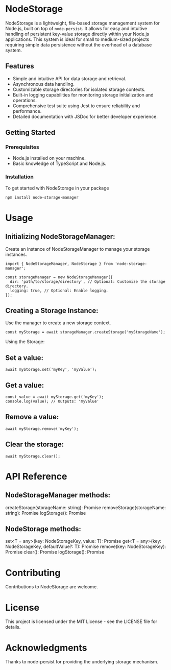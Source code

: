 # NodeStorage

NodeStorage is a lightweight, file-based storage management system for Node.js, built on top of `node-persist`. It allows for easy and intuitive handling of persistent key-value storage directly within your Node.js applications. This system is ideal for small to medium-sized projects requiring simple data persistence without the overhead of a database system.

## Features

- Simple and intuitive API for data storage and retrieval.
- Asynchronous data handling.
- Customizable storage directories for isolated storage contexts.
- Built-in logging capabilities for monitoring storage initialization and operations.
- Comprehensive test suite using Jest to ensure reliability and performance.
- Detailed documentation with JSDoc for better developer experience.

## Getting Started

### Prerequisites

- Node.js installed on your machine.
- Basic knowledge of TypeScript and Node.js.

### Installation

To get started with NodeStorage in your package

```bash
npm install node-storage-manager
```

# Usage

## Initializing NodeStorageManager:

Create an instance of NodeStorageManager to manage your storage instances.

```
import { NodeStorageManager, NodeStorage } from 'node-storage-manager';
```

```
const storageManager = new NodeStorageManager({
  dir: 'path/to/storage/directory', // Optional: Customize the storage directory.
  logging: true, // Optional: Enable logging.
});
```

## Creating a Storage Instance:

Use the manager to create a new storage context.

```
const myStorage = await storageManager.createStorage('myStorageName');
```

Using the Storage:

## Set a value:

```
await myStorage.set('myKey', 'myValue');
```

## Get a value:

```
const value = await myStorage.get('myKey');
console.log(value); // Outputs: 'myValue'
```

## Remove a value:

```
await myStorage.remove('myKey');
```

## Clear the storage:

```
await myStorage.clear();
```

# API Reference

## NodeStorageManager methods:

createStorage(storageName: string): Promise<NodeStorage>
removeStorage(storageName: string): Promise<boolean>
logStorage(): Promise<void>


## NodeStorage methods:

set<T = any>(key: NodeStorageKey, value: T): Promise<void>
get<T = any>(key: NodeStorageKey, defaultValue?: T): Promise<T>
remove(key: NodeStorageKey): Promise<void>
clear(): Promise<void>
logStorage(): Promise<void>

# Contributing

Contributions to NodeStorage are welcome.

# License

This project is licensed under the MIT License - see the LICENSE file for details.

# Acknowledgments

Thanks to node-persist for providing the underlying storage mechanism.